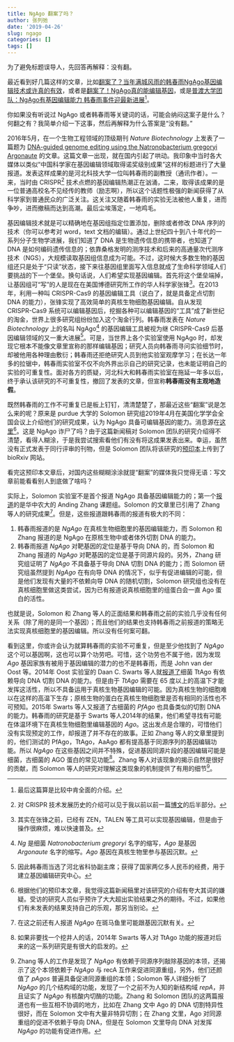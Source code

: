```yaml
---
title: NgAgo 翻案了吗？
author: 张列弛
date: '2019-04-26'
slug: ngago
categories: []
tags: []
---
```

为了避免标题误导人，先回答再解释：没有翻。   

最近看到好几篇这样的文章，比如[翻案了？当年满城风雨的韩春雨NgAgo基因编辑技术或许真的有效](http://www.bioon.com/article/6737253.html)，或者是[翻案了！NgAgo真的能编辑基因](http://bbs.comefromchina.com/threads/1670995/)，或是[普渡大学团队：NgAgo有基因编辑能力 韩春雨事件迎最新进展](https://xw.qq.com/cmsid/20190413A058L200)[^8]。


你如果没有听说过 NgAgo 或者韩春雨等关键词的话，可能会纳闷这案子是什么？何翻之有？我简单介绍一下这事，然后再解释为什么答案是“没有翻。”   

2016年5月，在一个生物工程领域的顶级期刊 *Nature Biotechnology* 上发表了一篇题为 [DNA-guided genome editing using the Natronobacterium gregoryi Argonaute](https://www.nature.com/articles/nbt.3547#ref13) 的文章。这篇文章一出现，就在国内引起了哄动。我印象中当时各大媒体以类似“中国科学家在基因编辑领域取得诺奖级别成果”这样的标题进行了大量报道。发表这样成果的是河北科技大学一位叫韩春雨的副教授（通讯作者）。一来，当时由 CRISPR[^1] 技术点燃的基因编辑热潮正在汹涌，二来，取得该成果的是一位普通高校名不见经传的教师（励志啊），所以这个话题性极强的新闻获得了从科学家到普通民众的广泛关注。这关注又随着韩春雨的实验无法被他人重复，进而争吵，进而撤稿而达到高潮。最后尘埃落定，一地鸡毛。  

基因编辑技术就是可以精确地在基因组指定位置添加，删除或者修改 DNA 序列的技术（你可以参考对 word，text 文档的编辑）。通过上世纪四十到八十年代的一系列分子生物学进展，我们知道了 DNA 是生物遗传信息的携带者，也知道了 DNA 是如何编码遗传信息的；依靠桑格发明的测序技术和后来的高通量次代测序技术（NGS），大规模读取基因组信息成为可能。不过，这时候大多数生物的基因组还只是处于“只读”状态，接下来往基因组里面写入信息就成了生命科学领域人们要挑战的下一个堡垒。换句话说，人们希望实现基因编辑。首先将这个堡垒端掉，让基因组可“写”的人是现在在美国博德研究所工作的华人科学家张锋[^2]。在2013年，利用一种叫 CRISPR-Cas9 的基因编辑工具（说白了，就是具备定点切割 DNA 的能力），张锋实现了高效简单的真核生物细胞基因编辑。自从发现 CRISPR-Cas9 系统可以编辑基因后，挖掘各种可以编辑基因的“工具”成了新世纪的淘金，世界上很多研究组纷纷加入这个淘金行列。韩春雨发表在 *Nature Biotechnology* 上的名叫 NgAgo[^3] 的基因编辑工具被视为继 CRISPR-Cas9 后基因编辑领域的又一重大进展[^4]。可是，当世界上各个实验室使用 NgAgo 时，却发现它根本不能像文章里宣称的那样编辑基因；研究人员向韩春雨寻问实验细节时，却被他用各种理由敷衍；韩春雨还拒绝研究人员到他实验室观摩学习；在长达一年多的拉锯中，韩春雨实验室不仅不向外界出示自己的研究记录，也未能证明自己的实验的可重复性。面对各方的质疑，河北科大和韩春雨实验室在拖延一年多以后，终于承认该研究的不可重复性，撤回了发表的文章，但宣称**韩春雨没有主观地造假**。    

既然韩春雨的工作不可重复已是板上钉钉，清清楚楚了，那最近这些“翻案”说是怎么来的呢？原来是 purdue 大学的 Solomon 研究组2019年4月在美国化学学会全国会议上介绍他们的研究成果，认为 NgAgo 具备可编辑基因的能力。消息源在[这里](https://www.sciencedaily.com/releases/2019/04/190403080451.htm)[^5]。这是 NgAgo 诈尸了吗？由于这篇新闻稿对 Solomon 团队的研究介绍得不清楚，看得人糊涂，于是我尝试搜索看他们有没有将这成果发表出来。幸运，虽然没有正式发表于同行评审的刊物，但是 Solomon 团队将该研究的[预印本](https://www.biorxiv.org/content/biorxiv/early/2019/04/04/597237.full.pdf)上传到了 bioRxiv 网站。  

看完这预印本文章后，对国内这些糊糊涂涂就提“翻案”的媒体我只觉得无语：写文章前能看看别人到底做了啥吗？    

实际上，Solomon 实验室不是首个报道 NgAgo 具备基因编辑能力的；第一个[报道](https://academic.oup.com/nar/article/47/7/3568/5304309)的是华中农大的 Anding Zhang 课题组。Solomon 的文章里已引用了 Zhang 等人的研究成果[^6]。但是，这些报道跟韩春雨的报道有极大的不同：  

1. 韩春雨报道的是 *NgAgo* 在真核生物细胞里的基因编辑能力，而 Solomon 和 Zhang 报道的是 NgAgo 在原核生物中或者体外切割 DNA 的能力。
2. 韩春雨报道 *NgAgo* 对靶基因的定位是基于导向 DNA 的，而 Solomon 和 Zhang 报道的 *NgAgo* 对靶基因的定位是基于同源片段的。另外，Zhang 研究组证明了 *NgAgo* 不具备基于导向 DNA 切割 DNA 的能力；而 Solomon 研究组虽然提到 *NgAgo* 在有向导 DNA 的情况下，似乎有促进编辑的可能，但是他们发现有大量的不依赖向导 DNA 的随机切割，Solomon 研究组也没有在真核细胞里做这类尝试，因为已有报道说真核细胞里的组蛋白会一直 Ago 蛋白的活性。  

也就是说，Solomon 和 Zhang 等人的正面结果和韩春雨之前的实验几乎没有任何关系（除了用的是同一个基因）；而且他们的结果也支持韩春雨之前报道的策略无法实现真核细胞里的基因编辑。所以没有任何案可翻。   

看到这里，你或许会认为就算韩春雨的实验不可重复，但是至少他找到了 *NgAgo* 这个可以基因啊，这也可以算个功劳吧。可惜，这个功劳也不属于他，因为发现 *Ago* 基因家族有被用于基因编辑的潜力的也不是韩春雨，而是 John van der Oost 等。2014年 Oost 实验室的 Daan C. Swarts 等人就[报道了](https://www.nature.com/articles/nature12971.pdf)细菌 TtAgo 有依赖导向 DNA 切割 DNA 的能力。但是由于 *TtAgo* 需要在 65 度以上的高温下才能发挥这活性，所以不具备运用于真核生物基因编辑的可能。因为真核生物的细胞难以在这样的高温下生存；原核生物的蛋白在真核生物细胞里是否有相同的活性也不可预知。2015年 Swarts 等人又报道了古细菌的 *PfAgo* 也具备类似的切割 DNA 的能力。韩春雨的研究是基于 Swarts 等人2014年的结果，他们希望寻找有可能在体温环境下在真核生物细胞里编辑基因的 *Ago*。这出发点是合理的，可惜他们没有实现预定的工作，却报道了并不存在的故事。正如 Zhang 等人的文章里提到的，他们测试的 PfAgo，TtAgo，AaAgo 都有提高基于同源序列的基因编辑功能。所以 *NgAgo* 在这些基因之间并不特殊，促进基因同源片段的基因编辑可能是细菌，古细菌的 AGO 蛋白的常见功能[^7]。Zhang 等人对该现象的揭示自然是很好的贡献，而 Solomon 等人的研究对理解这类现象的机制提供了有用的细节[^9]。   

[^8]:最后这篇算是比较中肯全面的介绍。
[^1]:对 CRISPR 技术发展历史的介绍可以见于我以前以前一篇[博文](https://www.liechi.org/cn/2018/11/evo-3/)的后半部分。
[^2]:其实在张锋之前，已经有 ZEN，TALEN 等工具可以实现基因编辑，但是由于操作很麻烦，难以快速普及。
[^3]: *Ng* 是细菌 *Natronobacterium gregoryi* 名字的缩写，*Ago* 是基因 *Argonaute* 名字的缩写。*Ago* 基因在真核生物里参与基因沉默。
[^4]:因此韩春雨当选了河北省科协副主席；获得了国家两亿多人民币的经费，用于建立基因编辑研究中心。
[^5]:根据他们的预印本文章，我觉得这篇新闻稿里对该研究的介绍有夸大其词的嫌疑。受访的研究人员似乎预许了大大超出实验结果之外的期待。不过，如果他们有未发表的结果支持自己的乐观，那另当别论。
[^6]:在这之前还有人报道 *NgAgo* 在斑马鱼里可能跟基因沉默有关。
[^7]:如果非要找一个挖井人的话，2014年 Swarts 等人对 TtAgo 功能的报道对后来的这一系列研究是有很大的启发的。
[^9]:Zhang 等人的工作是发现了 *NgAgo* 有依赖于同源序列敲除基因的本领，还揭示了这个本领依赖于 *NgAgo* 与 recA 互作来促进同源重组，另外，他们还颜值了 *pAgos* 普遍具备促进同源重组的本领；Solomon 等人详细分析了 *NgAgo* 的几个结构域的功能，发现了一个之前不为人知的新结构域 *repA*，并且证实了 *NgAgo* 有核酸内切酶的功能。Zhang 和 Solomon 团队的这两篇报道也有一些互相不协调的地方，比如在 Zhang 文中 Ago 的 DNA 切割特异性很好，而在 Solomon 文中有大量非特异切割；在 Zhang 文里，Ago 对同源重组的促进不依赖于导向 DNA，但是在 Solomon 文里导向 DNA 对发挥 *NgAgo* 的功能有促进作用。











